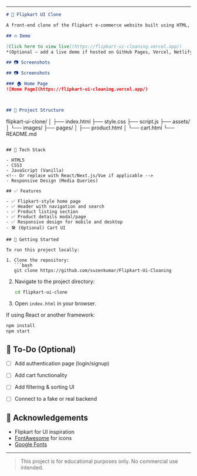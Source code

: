 

---

```markdown
# 🛒 Flipkart UI Clone

A front-end clone of the Flipkart e-commerce website built using HTML, CSS, and JavaScript (or React, depending on your tech stack). This project focuses on replicating the user interface and layout of Flipkart for educational and practice purposes.

## 🔥 Demo

[Click here to view live](https://flipkart-ui-cloaning.vercel.app/)  
*(Optional — add a live demo if hosted on GitHub Pages, Vercel, Netlify, etc.)*

## 📷 Screenshots

## 📷 Screenshots

### 🏠 Home Page  
![Home Page](https://flipkart-ui-cloaning.vercel.app/)



## 📁 Project Structure

```

flipkart-ui-clone/
│
├── index.html
├── style.css
├── script.js
├── assets/
│   └── images/
├── pages/
│   ├── product.html
│   └── cart.html
└── README.md

````

## 🧰 Tech Stack

- HTML5
- CSS3
- JavaScript (Vanilla)  
<!-- Or replace with React/Next.js/Vue if applicable -->
- Responsive Design (Media Queries)

## ✅ Features

- ✅ Flipkart-style home page
- ✅ Header with navigation and search
- ✅ Product listing section
- ✅ Product details modal/page
- ✅ Responsive design for mobile and desktop
- 🛠️ (Optional) Cart UI

## 🚀 Getting Started

To run this project locally:

1. Clone the repository:
   ```bash
   git clone https://github.com/suzenkumar/Flipkart-Ui-Cloaning
````

2. Navigate to the project directory:

   ```bash
   cd flipkart-ui-clone
   ```
3. Open `index.html` in your browser.

If using React or another framework:

```bash
npm install
npm start
```

## 📌 To-Do (Optional)

* [ ] Add authentication page (login/signup)
* [ ] Add cart functionality
* [ ] Add filtering & sorting UI
* [ ] Connect to a fake or real backend



## 🙌 Acknowledgements

* Flipkart for UI inspiration
* [FontAwesome](https://fontawesome.com/) for icons
* [Google Fonts](https://fonts.google.com/)

---

> This project is for educational purposes only. No commercial use intended.

```


